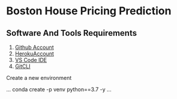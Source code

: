 # Boston House Pricing Prediction

## Software And Tools Requirements

1. [Github Account](https://github.com)
2. [HerokuAccount](https://heroku.com)
2. [VS Code IDE](https://code.visualstudio.com/)
4. [GitCLI](https://git-scm.com/book/en/v2/)

Create a new environment

...
conda create -p venv python==3.7 -y
...
